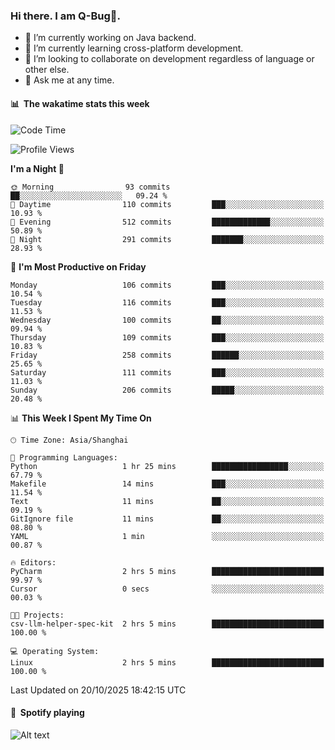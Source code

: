 ### Hi there. I am Q-Bug🐞.

- 🔭 I’m currently working on Java backend.
- 🌱 I’m currently learning cross-platform development.
- 👯 I’m looking to collaborate on development regardless of language or other else.
- 💬 Ask me at any time.

#### 📊 &nbsp;**The wakatime stats this week**  
<!--START_SECTION:waka-->
![Code Time](http://img.shields.io/badge/Code%20Time-368%20hrs%204%20mins-blue)

![Profile Views](http://img.shields.io/badge/Profile%20Views-0-blue)

**I'm a Night 🦉** 

```text
🌞 Morning                93 commits          ██░░░░░░░░░░░░░░░░░░░░░░░   09.24 % 
🌆 Daytime                110 commits         ███░░░░░░░░░░░░░░░░░░░░░░   10.93 % 
🌃 Evening                512 commits         █████████████░░░░░░░░░░░░   50.89 % 
🌙 Night                  291 commits         ███████░░░░░░░░░░░░░░░░░░   28.93 % 
```
📅 **I'm Most Productive on Friday** 

```text
Monday                   106 commits         ███░░░░░░░░░░░░░░░░░░░░░░   10.54 % 
Tuesday                  116 commits         ███░░░░░░░░░░░░░░░░░░░░░░   11.53 % 
Wednesday                100 commits         ██░░░░░░░░░░░░░░░░░░░░░░░   09.94 % 
Thursday                 109 commits         ███░░░░░░░░░░░░░░░░░░░░░░   10.83 % 
Friday                   258 commits         ██████░░░░░░░░░░░░░░░░░░░   25.65 % 
Saturday                 111 commits         ███░░░░░░░░░░░░░░░░░░░░░░   11.03 % 
Sunday                   206 commits         █████░░░░░░░░░░░░░░░░░░░░   20.48 % 
```


📊 **This Week I Spent My Time On** 

```text
🕑︎ Time Zone: Asia/Shanghai

💬 Programming Languages: 
Python                   1 hr 25 mins        █████████████████░░░░░░░░   67.79 % 
Makefile                 14 mins             ███░░░░░░░░░░░░░░░░░░░░░░   11.54 % 
Text                     11 mins             ██░░░░░░░░░░░░░░░░░░░░░░░   09.19 % 
GitIgnore file           11 mins             ██░░░░░░░░░░░░░░░░░░░░░░░   08.80 % 
YAML                     1 min               ░░░░░░░░░░░░░░░░░░░░░░░░░   00.87 % 

🔥 Editors: 
PyCharm                  2 hrs 5 mins        █████████████████████████   99.97 % 
Cursor                   0 secs              ░░░░░░░░░░░░░░░░░░░░░░░░░   00.03 % 

🐱‍💻 Projects: 
csv-llm-helper-spec-kit  2 hrs 5 mins        █████████████████████████   100.00 % 

💻 Operating System: 
Linux                    2 hrs 5 mins        █████████████████████████   100.00 % 
```


 Last Updated on 20/10/2025 18:42:15 UTC
<!--END_SECTION:waka-->

#### 🎵 &nbsp;**Spotify playing**  
![Alt text](https://spotify-recently-played-readme.vercel.app/api?user=e5y1o4x7kdt9kf2blu4wvmb4s&unique={true|1|on|yes})
